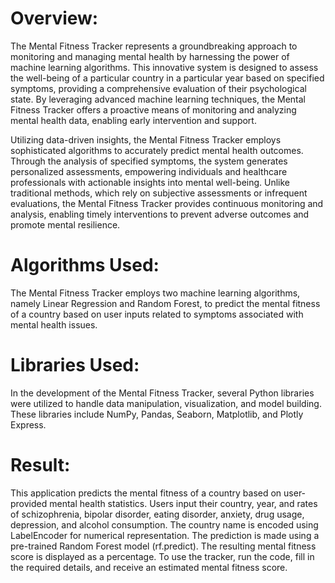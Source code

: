 # Overview:
The Mental Fitness Tracker represents a groundbreaking approach to monitoring and managing mental health by harnessing the power of machine learning algorithms. This innovative system is  designed to assess the well-being of a particular country in a particular year based on specified symptoms, providing a comprehensive evaluation of their psychological state. By leveraging advanced machine learning techniques, the Mental Fitness Tracker offers a proactive means of monitoring and analyzing mental health data, enabling early intervention and support.

Utilizing data-driven insights, the Mental Fitness Tracker employs sophisticated algorithms to accurately predict mental health outcomes. Through the analysis of specified symptoms, the system generates personalized assessments, empowering individuals and healthcare professionals with actionable insights into mental well-being. Unlike traditional methods, which rely on subjective assessments or infrequent evaluations, the Mental Fitness Tracker provides continuous monitoring and analysis, enabling timely interventions to prevent adverse outcomes and promote mental resilience.

# Algorithms Used:
The Mental Fitness Tracker employs two machine learning algorithms, namely Linear Regression and Random Forest, to predict the mental fitness of a country based on user inputs related to symptoms associated with mental health issues.

# Libraries Used:
In the development of the Mental Fitness Tracker, several Python libraries were utilized to handle data manipulation, visualization, and model building. These libraries include NumPy, Pandas, Seaborn, Matplotlib, and Plotly Express.

# Result:
This application predicts the mental fitness of a country based on user-provided mental health statistics. Users input their country, year, and rates of schizophrenia, bipolar disorder, eating disorder, anxiety, drug usage, depression, and alcohol consumption. The country name is encoded using LabelEncoder for numerical representation. The prediction is made using a pre-trained Random Forest model (rf.predict). The resulting mental fitness score is displayed as a percentage. To use the tracker, run the code, fill in the required details, and receive an estimated mental fitness score.
